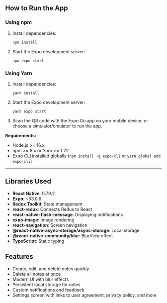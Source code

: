 ## How to Run the App

### Using npm

1. Install dependencies:
   ```
   npm install
   ```
2. Start the Expo development server:
   ```
   npx expo start
   ```

### Using Yarn

1. Install dependencies:
   ```
   yarn install
   ```
2. Start the Expo development server:
   ```
   yarn expo start
   ```

3. Scan the QR code with the Expo Go app on your mobile device, or choose a simulator/emulator to run the app.

**Requirements:**  
- Node.js >= 16.x  
- npm >= 8.x or Yarn >= 1.22  
- Expo CLI installed globally (`npm install -g expo-cli` or `yarn global add expo-cli`)

---

## Libraries Used

- **React Native**: 0.79.2
- **Expo**: ~53.0.9
- **Redux Toolkit**: State management
- **react-redux**: Connects Redux to React
- **react-native-flash-message**: Displaying notifications
- **expo-image**: Image rendering
- **react-navigation**: Screen navigation
- **@react-native-async-storage/async-storage**: Local storage
- **@react-native-community/blur**: BlurView effect
- **TypeScript**: Static typing

## Features

- Create, edit, and delete notes quickly
- Delete all notes at once
- Modern UI with blur effects
- Persistent local storage for notes
- Custom notifications and feedback
- Settings screen with links to user agreement, privacy policy, and more